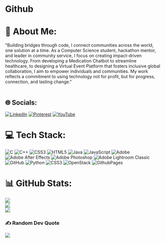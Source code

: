 # Github

# 💫 About Me:
"Building bridges through code, I connect communities across the world, one solution at a time. As a Computer Science student, hackathon mentor, and leader in community service, I focus on creating impact-driven technology. From developing a Medication Chatbot to streamline healthcare, to designing a Virtual Event Platform that fosters inclusive global collaboration, I aim to empower individuals and communities. My work reflects a commitment to using technology not for profit, but for progress, connection, and lasting change."<br><br>


## 🌐 Socials:
[![LinkedIn](https://img.shields.io/badge/LinkedIn-%230077B5.svg?logo=linkedin&logoColor=white)](https://www.linkedin.com/in/arjun-kc-7806b8209/) [![Pinterest](https://img.shields.io/badge/Pinterest-%23E60023.svg?logo=Pinterest&logoColor=white)](https://pinterest.com/arjunksee/) [![YouTube](https://img.shields.io/badge/YouTube-%23FF0000.svg?logo=YouTube&logoColor=white)](https://www.youtube.com/@arzunkc3779) 

# 💻 Tech Stack:
![C](https://img.shields.io/badge/c-%2300599C.svg?style=plastic&logo=c&logoColor=white) ![C++](https://img.shields.io/badge/c++-%2300599C.svg?style=plastic&logo=c%2B%2B&logoColor=white) ![CSS3](https://img.shields.io/badge/css3-%231572B6.svg?style=plastic&logo=css3&logoColor=white) ![HTML5](https://img.shields.io/badge/html5-%23E34F26.svg?style=plastic&logo=html5&logoColor=white) ![Java](https://img.shields.io/badge/java-%23ED8B00.svg?style=plastic&logo=openjdk&logoColor=white) ![JavaScript](https://img.shields.io/badge/javascript-%23323330.svg?style=plastic&logo=javascript&logoColor=%23F7DF1E) ![Adobe](https://img.shields.io/badge/adobe-%23FF0000.svg?style=plastic&logo=adobe&logoColor=white) ![Adobe After Effects](https://img.shields.io/badge/Adobe%20After%20Effects-9999FF.svg?style=plastic&logo=Adobe%20After%20Effects&logoColor=white) ![Adobe Photoshop](https://img.shields.io/badge/adobe%20photoshop-%2331A8FF.svg?style=plastic&logo=adobe%20photoshop&logoColor=white) ![Adobe Lightroom Classic](https://img.shields.io/badge/Adobe%20Lightroom%20Classic-31A8FF.svg?style=plastic&logo=Adobe%20Lightroom%20Classic&logoColor=white) ![GitHub](https://img.shields.io/badge/github-%23121011.svg?style=plastic&logo=github&logoColor=white) ![Python](https://img.shields.io/badge/python-3670A0?style=plastic&logo=python&logoColor=ffdd54) ![CSS3](https://img.shields.io/badge/css3-%231572B6.svg?style=plastic&logo=css3&logoColor=white) ![OpenStack](https://img.shields.io/badge/Openstack-%23f01742.svg?style=plastic&logo=openstack&logoColor=white) ![GithubPages](https://img.shields.io/badge/github%20pages-121013?style=plastic&logo=github&logoColor=white)
# 📊 GitHub Stats:
![](https://github-readme-stats.vercel.app/api?username=arjunkc10&theme=neon&hide_border=true&include_all_commits=false&count_private=false)<br/>
![](https://github-readme-streak-stats.herokuapp.com/?user=arjunkc10&theme=neon&hide_border=true)<br/>
![](https://github-readme-stats.vercel.app/api/top-langs/?username=arjunkc10&theme=neon&hide_border=true&include_all_commits=false&count_private=false&layout=compact)

### ✍️ Random Dev Quote
![](https://quotes-github-readme.vercel.app/api?type=horizontal&theme=merko)


